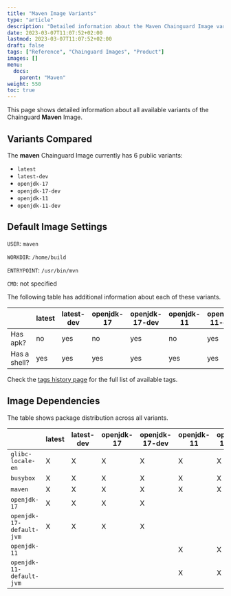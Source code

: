 ```yaml
---
title: "Maven Image Variants"
type: "article"
description: "Detailed information about the Maven Chainguard Image variants"
date: 2023-03-07T11:07:52+02:00
lastmod: 2023-03-07T11:07:52+02:00
draft: false
tags: ["Reference", "Chainguard Images", "Product"]
images: []
menu:
  docs:
    parent: "Maven"
weight: 550
toc: true
---
```


This page shows detailed information about all available variants of the Chainguard **Maven** Image.

## Variants Compared
The **maven** Chainguard Image currently has 6 public variants: 

- `latest`
- `latest-dev`
- `openjdk-17`
- `openjdk-17-dev`
- `openjdk-11`
- `openjdk-11-dev`

## Default Image Settings
`USER`:		`maven`

`WORKDIR`:	`/home/build`

`ENTRYPOINT`:	`/usr/bin/mvn`

`CMD`:		not specified

The following table has additional information about each of these variants.

|              | latest | latest-dev | openjdk-17 | openjdk-17-dev | openjdk-11 | openjdk-11-dev |
|--------------|--------|------------|------------|----------------|------------|----------------|
| Has apk?     | no     | yes        | no         | yes            | no         | yes            |
| Has a shell? | yes    | yes        | yes        | yes            | yes        | yes            |

Check the [tags history page](/chainguard/chainguard-images/reference/maven/tags_history/) for the full list of available tags.
## Image Dependencies
The table shows package distribution across all variants.

|                          | latest | latest-dev | openjdk-17 | openjdk-17-dev | openjdk-11 | openjdk-11-dev |
|--------------------------|--------|------------|------------|----------------|------------|----------------|
| `glibc-locale-en`        | X      | X          | X          | X              | X          | X              |
| `busybox`                | X      | X          | X          | X              | X          | X              |
| `maven`                  | X      | X          | X          | X              | X          | X              |
| `openjdk-17`             | X      | X          | X          | X              |            |                |
| `openjdk-17-default-jvm` | X      | X          | X          | X              |            |                |
| `openjdk-11`             |        |            |            |                | X          | X              |
| `openjdk-11-default-jvm` |        |            |            |                | X          | X              |
